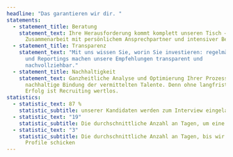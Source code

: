 ```yaml
---
headline: "Das garantieren wir dir. "
statements:
  - statement_title: Beratung
    statement_text: Ihre Herausforderung kommt komplett unseren Tisch – enge
      Zusammenarbeit mit persönlichem Ansprechpartner und intensiver Beratung.
  - statement_title: Transparenz
    statement_text: "Mit uns wissen Sie, worin Sie investieren: regelmäßige Meetings
      und Reportings machen unsere Empfehlungen transparent und
      nachvollziehbar."
  - statement_title: Nachhaltigkeit
    statement_text: Ganzheitliche Analyse und Optimierung Ihrer Prozesse für eine
      nachhaltige Bindung der vermittelten Talente. Denn ohne langfristigen
      Erfolg ist Recruiting wertlos.
statistics:
  - statistic_text: 87 %
    statistic_subtitle: unserer Kandidaten werden zum Interview eingeladen
  - statistic_text: "19"
    statistic_subtitle: Die durchschnittliche Anzahl an Tagen, um eine Position zu besetzten
  - statistic_text: "3"
    statistic_subtitle: Die durchschnittliche Anzahl an Tagen, bis wir die ersten 3
      Profile schicken
---
```

